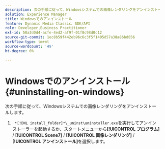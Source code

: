 ```yaml
---
description: 次の手順に従って、Windowsシステムでの画像レンダリングをアンインストールします。
solution: Experience Manager
title: Windowsでのアンインストール
feature: Dynamic Media Classic、SDK/API
role: Developer,Business Practitioner
exl-id: 50a3d0d4-acfe-4ed2-af9f-01f8c98d0c12
source-git-commit: 1ec8b59f442eb96c6c3f5f1405d57a38a86bd056
workflow-type: tm+mt
source-wordcount: '49'
ht-degree: 0%

---
```


# Windowsでのアンインストール{#uninstalling-on-windows}

次の手順に従って、Windowsシステムでの画像レンダリングをアンインストールします。

1. ` *[!DNL install_folder]*\_uninst\uninstaller.exe`を実行してアンインストーラーを起動するか、スタートメニューから&#x200B;**[!UICONTROL プログラム]** / **[!UICONTROL Scene7]** / **[!UICONTROL 画像レンダリング]** / **[!UICONTROL アンインストール]**&#x200B;を選択します。
